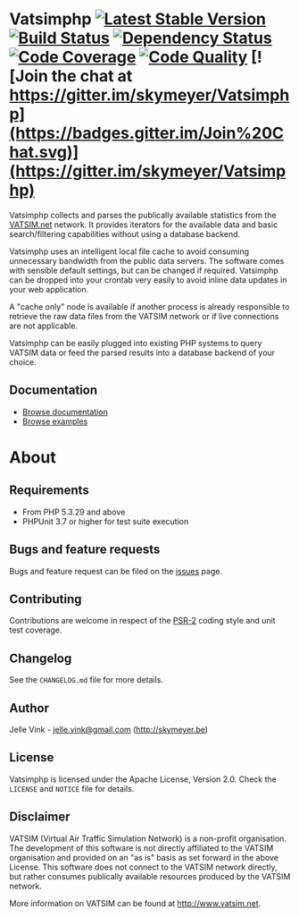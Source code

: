 Vatsimphp [![Latest Stable Version](https://poser.pugx.org/skymeyer/vatsimphp/v/stable.png)](https://packagist.org/packages/skymeyer/vatsimphp) [![Build Status](https://travis-ci.org/skymeyer/Vatsimphp.png)](https://travis-ci.org/skymeyer/Vatsimphp) [![Dependency Status](https://www.versioneye.com/php/skymeyer:vatsimphp/dev-master/badge.svg)](https://www.versioneye.com/php/skymeyer:vatsimphp/dev-master) [![Code Coverage](https://scrutinizer-ci.com/g/skymeyer/Vatsimphp/badges/coverage.png?b=master)](https://scrutinizer-ci.com/g/skymeyer/Vatsimphp/?branch=master) [![Code Quality](https://scrutinizer-ci.com/g/skymeyer/Vatsimphp/badges/quality-score.png?b=master)](https://scrutinizer-ci.com/g/skymeyer/Vatsimphp/?branch=master) [![Join the chat at https://gitter.im/skymeyer/Vatsimphp](https://badges.gitter.im/Join%20Chat.svg)](https://gitter.im/skymeyer/Vatsimphp)
=================

Vatsimphp collects and parses the publically available statistics
from the [VATSIM.net](http://www.vatsim.net) network. It provides
iterators for the available data and basic search/filtering
capabilities without using a database backend.

Vatsimphp uses an intelligent local file cache to avoid consuming
unnecessary bandwidth from the public data servers. The software
comes with sensible default settings, but can be changed if
required. Vatsimphp can be dropped into your crontab very easily
to avoid inline data updates in your web application.

A "cache only" node is available if another process
is already responsible to retrieve the raw data files from the
VATSIM network or if live connections are not applicable.

Vatsimphp can be easily plugged into existing PHP systems to
query VATSIM data or feed the parsed results into a database
backend of your choice.

Documentation
-------------

- [Browse documentation](https://github.com/skymeyer/Vatsimphp/blob/master/docs/index.md)
- [Browse examples](https://github.com/skymeyer/Vatsimphp/tree/master/examples)


About
=====

Requirements
------------

- From PHP 5.3.29 and above
- PHPUnit 3.7 or higher for test suite execution

Bugs and feature requests
-------------------------

Bugs and feature request can be filed on the [issues](https://github.com/skymeyer/Vatsimphp/issues) page.

Contributing
------------

Contributions are welcome in respect of the [PSR-2](https://github.com/php-fig/fig-standards/blob/master/accepted/PSR-2-coding-style-guide.md)
coding style and unit test coverage.

Changelog
---------

See the `CHANGELOG.md` file for more details.

Author
------

Jelle Vink - <jelle.vink@gmail.com> (<http://skymeyer.be>)

License
-------

Vatsimphp is licensed under the Apache License, Version 2.0. Check the `LICENSE` and `NOTICE` file for details.

Disclaimer
----------

VATSIM (Virtual Air Traffic Simulation Network) is a non-profit organisation.
The development of this software is not directly affiliated to the VATSIM
organisation and provided on an "as is" basis as set forward in the above License.
This software does not connect to the VATSIM network directly, but rather consumes
publically available resources produced by the VATSIM network.

More information on VATSIM can be found at <http://www.vatsim.net>.
